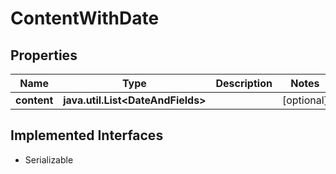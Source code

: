 

# ContentWithDate


## Properties

Name | Type | Description | Notes
------------ | ------------- | ------------- | -------------
**content** | **java.util.List&lt;DateAndFields&gt;** |  |  [optional]


## Implemented Interfaces

* Serializable


